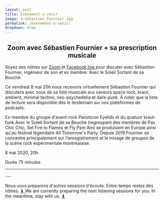 ```yaml
---
layout: post
title: Événement a venir
image: 5-Sebastien_Fournier.jpg
permalink: /evenement-a-venir/
dropdown: true
---
```



<h2 style="text-align: center;">
Zoom avec Sébastien Fournier + sa prescription musicale
</h2>

Soyez des nôtres sur <a href="https://sessionsmarteau.com/session-virtuelle"> Zoom 
</a> et <a href="https://www.facebook.com/sessionsmarteau/"> Facebook live 
</a> pour discuter avec Sébastien Fournier, ingénieur de son et ex membre: Avec le Soleil Sortant de sa Bouche.

Ce vendredi 8 mai 20h nous recevons virtuellement Sébastien Fournier qui discutera avec nous de sa liste musicale aux saveurs space rock, kraut, ambient, minimal techno, neo-psychedelia et dark-punk. À noter que la liste de lecture sera disponible dès le lendemain sur nos plateformes de podcasts.

Ex-membre du groupe d'avant-rock Panoticon Eyelids et du quatuor kraut-funk Avec le Soleil Sortant de sa Bouche (regroupant des membres de Pas Chic Chic, Set Fire to Flames et Fly Pam Am) se produisent en Europe ainsi qu'au festival légendaire All Tomorrow's Party. Depuis 2019 Fournier se concentre principalement sur l'enregistrement et le mixage de groupes de la scène rock expérimentale montréalaise.


8 mai 2020, 20h

Durée 75 minutes






<hr>
---

Nous vous préparons d'autres sessions d'écoute. Entre-temps restez dès nôtres. <a href="https://gmail.us20.list-manage.com/subscribe/post?u=698e7b941cdf206ea63f5a5b7&id=0677e98a6a"> ⬇ 
</a> We are currently preparing the next listening sessions for you. In the meantime, stay with us. <a href="https://gmail.us20.list-manage.com/subscribe/post?u=698e7b941cdf206ea63f5a5b7&id=0677e98a6a"> ⬇ 
</a>

